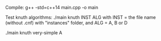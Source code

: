 
Compile:
g++ -std=c++14 main.cpp -o main

Test knuth algorithms:
./main knuth INST ALG
with INST = the file name (without .cnf) with "instances" folder, and
ALG = A, B or D

./main knuth very-simple A